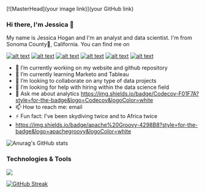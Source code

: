 [![MasterHead](your image link)](your GitHub link)

### Hi there, I'm Jessica 👋
My name is Jessica Hogan and I'm an analyst and data scientist. I'm from Sonoma County:grapes:, California. You can find me on <!-- Please don't remove this: Grab your social icons from https://github.com/carlsednaoui/gitsocial -->

<!-- display the social media buttons in your README -->

[![alt text][1.1]][1]
[![alt text][2.1]][2]
[![alt text][3.1]][3]
[![alt text][4.1]][4]
[![alt text][5.1]][5]
[![alt text][6.1]][6]


<!-- links to social media icons -->
<!-- no need to change these -->

<!-- icons with padding -->

[1.1]: http://i.imgur.com/tXSoThF.png (twitter icon with padding)
[2.1]: http://i.imgur.com/P3YfQoD.png (facebook icon with padding)
[3.1]: http://i.imgur.com/yCsTjba.png (google plus icon with padding)
[4.1]: http://i.imgur.com/YckIOms.png (tumblr icon with padding)
[5.1]: http://i.imgur.com/1AGmwO3.png (dribbble icon with padding)
[6.1]: http://i.imgur.com/0o48UoR.png (github icon with padding)

<!-- icons without padding -->

<!-- links to your social media accounts -->
<!-- update these accordingly -->

[1]: http://www.twitter.com/jessicahoganma
[2]: http://www.facebook.com/jessicahoganma
[3]: https://plus.google.com/+jessicahoganma
[4]: http://jessicahoganma.tumblr.com
[5]: http://dribbble.com/jessicahoganma
[6]: http://www.github.com/jessicahoganma

<!-- Please don't remove this: Grab your social icons from https://github.com/carlsednaoui/gitsocial -->


- 🔭 I’m currently working on my website and github repository
- 🌱 I’m currently learning Marketo and Tableau
- 👯 I’m looking to collaborate on any type of data projects 
- 🤔 I’m looking for help with hiring within the data science field
- 💬 Ask me about analytics https://img.shields.io/badge/Codecov-F01F7A?style=for-the-badge&logo=Codecov&logoColor=white
- 📫 How to reach me: email
- ⚡ Fun fact: I've been skydiving twice and to Africa twice
- https://img.shields.io/badge/apache%20Groovy-4298B8?style=for-the-badge&logo=apachegroovy&logoColor=white

![Anurag's GitHub stats](https://github-readme-stats.vercel.app/api?username=jessicahoganma&theme=onedark&show_icons=true)


### Technologies & Tools
![](https://img.shields.io/badge/<WORD_ON_LEFT>-<WORD_ON_RIGHT>-informational?style=flat&logo=<LOGO_NAME>&logoColor=white&color=2bbc8a)

[![GitHub Streak](https://github-readme-streak-stats.herokuapp.com/?user=DenverCoder1)](https://git.io/streak-stats)
